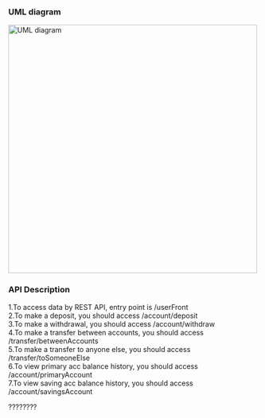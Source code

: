 ### UML diagram
<img alt="UML diagram" src="https://imgur.com/Z4Sl2wL.png" width="500" height="500">


### API Description
1.To access data by REST API, entry point is /userFront<br>
2.To make a deposit, you should access /account/deposit<br>
3.To make a withdrawal, you should access /account/withdraw<br>
4.To make a transfer between accounts, you should access /transfer/betweenAccounts<br>
5.To make a transfer to anyone else, you should access /transfer/toSomeoneElse<br>
6.To view primary acc balance history, you should access /account/primaryAccount<br>
7.To view saving acc balance history, you should access /account/savingsAccount 

????????
